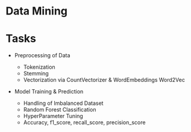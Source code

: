 # Data Mining 

# Tasks

+ Preprocessing of Data
  + Tokenization
  + Stemming
  + Vectorization via CountVectorizer & WordEmbeddings Word2Vec


+ Model Training & Prediction
  + Handling of Imbalanced Dataset
  + Random Forest Classification
  + HyperParameter Tuning 
  + Accuracy, f1_score, recall_score, precision_score  
